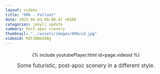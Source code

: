 ```yaml
---
layout: videos
title: "006 - Fallout"
date: 2025-04-03 00:00:47 +0200
categories: jekyll update
summary: Post-apoc scenery
thumbnail: "../assets/images/006vid.jpg"
videoid: MIFJBNkd98g
---
```


<div style="text-align: center; margin-top: 20px;">
  {% include youtubePlayer.html id=page.videoid %}
  <p style="margin-top: 15px; font-size: 1.2em; color: #333;">
    Some futuristic, post-apoc scenery in a different style.
  </p>
</div>
